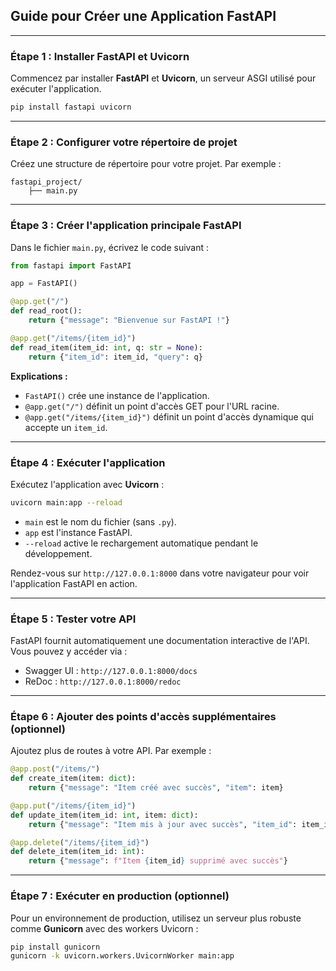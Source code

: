 ## Guide pour Créer une Application FastAPI

---

### Étape 1 : Installer FastAPI et Uvicorn
Commencez par installer **FastAPI** et **Uvicorn**, un serveur ASGI utilisé pour exécuter l'application.

```bash
pip install fastapi uvicorn
```

---

### Étape 2 : Configurer votre répertoire de projet
Créez une structure de répertoire pour votre projet. Par exemple :

```
fastapi_project/
    ├── main.py
```

---

### Étape 3 : Créer l'application principale FastAPI
Dans le fichier `main.py`, écrivez le code suivant :

```python
from fastapi import FastAPI

app = FastAPI()

@app.get("/")
def read_root():
    return {"message": "Bienvenue sur FastAPI !"}

@app.get("/items/{item_id}")
def read_item(item_id: int, q: str = None):
    return {"item_id": item_id, "query": q}
```

**Explications :**
- `FastAPI()` crée une instance de l'application.
- `@app.get("/")` définit un point d'accès GET pour l'URL racine.
- `@app.get("/items/{item_id}")` définit un point d'accès dynamique qui accepte un `item_id`.

---

### Étape 4 : Exécuter l'application
Exécutez l'application avec **Uvicorn** :

```bash
uvicorn main:app --reload
```

- `main` est le nom du fichier (sans `.py`).
- `app` est l'instance FastAPI.
- `--reload` active le rechargement automatique pendant le développement.

Rendez-vous sur `http://127.0.0.1:8000` dans votre navigateur pour voir l'application FastAPI en action.

---

### Étape 5 : Tester votre API
FastAPI fournit automatiquement une documentation interactive de l'API. Vous pouvez y accéder via :
- Swagger UI : `http://127.0.0.1:8000/docs`
- ReDoc : `http://127.0.0.1:8000/redoc`

---

### Étape 6 : Ajouter des points d'accès supplémentaires (optionnel)
Ajoutez plus de routes à votre API. Par exemple :

```python
@app.post("/items/")
def create_item(item: dict):
    return {"message": "Item créé avec succès", "item": item}

@app.put("/items/{item_id}")
def update_item(item_id: int, item: dict):
    return {"message": "Item mis à jour avec succès", "item_id": item_id, "item": item}

@app.delete("/items/{item_id}")
def delete_item(item_id: int):
    return {"message": f"Item {item_id} supprimé avec succès"}
```

---

### Étape 7 : Exécuter en production (optionnel)
Pour un environnement de production, utilisez un serveur plus robuste comme **Gunicorn** avec des workers Uvicorn :

```bash
pip install gunicorn
gunicorn -k uvicorn.workers.UvicornWorker main:app
```
